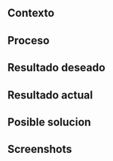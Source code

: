 ## Contexto

## Proceso

## Resultado deseado

## Resultado actual

## Posible solucion

## Screenshots
